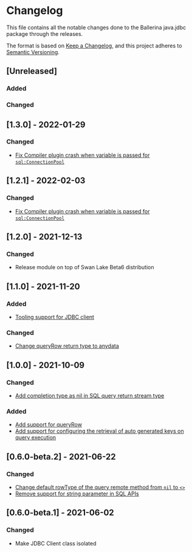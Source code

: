 # Changelog
This file contains all the notable changes done to the Ballerina java.jdbc package through the releases.

The format is based on [Keep a Changelog](https://keepachangelog.com/en/1.0.0/),
and this project adheres to [Semantic Versioning](https://semver.org/spec/v2.0.0.html).

## [Unreleased]

### Added

### Changed

## [1.3.0] - 2022-01-29

### Changed
- [Fix Compiler plugin crash when variable is passed for `sql:ConnectionPool`](https://github.com/ballerina-platform/ballerina-standard-library/issues/2536)

## [1.2.1] - 2022-02-03

### Changed
- [Fix Compiler plugin crash when variable is passed for `sql:ConnectionPool`](https://github.com/ballerina-platform/ballerina-standard-library/issues/2536)

## [1.2.0] - 2021-12-13

### Changed
- Release module on top of Swan Lake Beta6 distribution

## [1.1.0] - 2021-11-20

### Added
- [Tooling support for JDBC client](https://github.com/ballerina-platform/ballerina-standard-library/issues/2280)

### Changed
- [Change queryRow return type to anydata](https://github.com/ballerina-platform/ballerina-standard-library/issues/2390)

## [1.0.0] - 2021-10-09

### Changed
- [Add completion type as nil in SQL query return stream type](https://github.com/ballerina-platform/ballerina-standard-library/issues/1654)

### Added
- [Add support for queryRow](https://github.com/ballerina-platform/ballerina-standard-library/issues/1604)
- [Add support for configuring the retrieval of auto generated keys on query execution](https://github.com/ballerina-platform/ballerina-standard-library/issues/1804)

## [0.6.0-beta.2] - 2021-06-22

### Changed
- [Change default rowType of the query remote method from `nil` to `<>`](https://github.com/ballerina-platform/ballerina-standard-library/issues/1445)
- [Remove support for string parameter in SQL APIs](https://github.com/ballerina-platform/ballerina-standard-library/issues/2010)

## [0.6.0-beta.1] - 2021-06-02

### Changed
- Make JDBC Client class isolated
